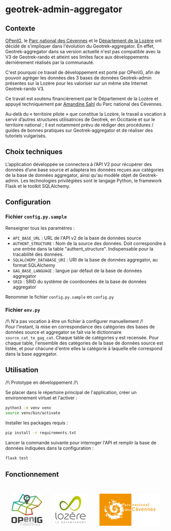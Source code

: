 # geotrek-admin-aggregator

## Contexte
[OPenIG](https://www.openig.org/), le [Parc national des Cévennes](https://www.cevennes-parcnational.fr/) et le [Département de la Lozère](https://lozere.fr/) ont décidé de s'impliquer dans l'évolution du Geotrek-aggregator. En effet, Geotrek-aggregator dans sa version actuelle n'est pas compatible avec la V3 de Geotrek-rando et atteint ses limites face aux développements dernièrement réalisés par la communauté.

C'est pourquoi ce travail de développement est porté par OPenIG, afin de pouvoir agréger les données des 3 bases de données Geotrek-admin présentes sur la Lozère pour les valoriser sur un même site Internet Geotrek-rando V3.

Ce travail est soutenu financièrement par le Département de la Lozère et appuyé techniquement par [Amandine Sahl](https://github.com/amandine-sahl) du Parc national des Cévennes.

Au-delà du « territoire pilote » que constitue la Lozère, le travail a vocation à servir d’autres structures utilisatrices de Geotrek, en Occitanie et sur le territoire national ; il est notamment prévu de rédiger des procédures / guides de bonnes pratiques sur Geotrek-aggregator et de réaliser des tutoriels vulgarisés.

## Choix techniques
L’application développée se connectera à l’API V2 pour récupérer des données d’une base source et adaptera les données reçues aux catégories de la base de données aggregator, ainsi qu'au modèle objet de Geotrek-admin. Les technologies privilégiées sont le langage Python, le framework Flask et le toolkit SQLAlchemy.

## Configuration

### Fichier `config.py.sample`
Renseigner tous les paramètres :
 - `API_BASE_URL` : URL de l'API v2 de la base de données source
 - `AUTHENT_STRUCTURE` : Nom de la source des données. Doit correspondre à une entrée dans la table "authent_structure". Indispensable pour la tracabilité des données.
 - `SQLALCHEMY_DATABASE_URI` : URI de la base de données aggregator, au format SQLAlchemy
 - `GAG_BASE_LANGUAGE` : langue par défaut de la base de données aggregator
 - `SRID` : SRID du système de coordoonées de la base de données aggregator
 
 Renommer le fichier `config.py.sample` en `config.py`

### Fichier `env.py`
/!\ N'a pas vocation à être un fichier à configurer manuellement /!\
Pour l'instant, la mise en correspondance des catégories des bases de données source et aggregator se fait via le dictionnaire `source_cat_to_gag_cat`. Chaque table de catégories y est recensée. Pour chaque table, l'ensemble des catégories de la base de données source est listée, et pour chacune d'entre elles la catégorie à laquelle elle correspond dans la base aggregator.

## Utilisation
/!\ Prototype en développement /!\

Se placer dans le répertoire principal de l'application, créer un environnement virtuel et l'activer :
``` zsh
python3 -m venv venv
source venv/bin/activate
```

Installer les packages requis :
``` zsh
pip install -r requirements.txt
```

Lancer la commande suivante pour interroger l'API et remplir la base de données indiquées dans la configuration :
``` zsh
flask test
```

## Fonctionnement


&nbsp;
<p align="middle">
  <img src="img/logo_openig.png" height="100" />
  &nbsp; &nbsp; &nbsp; &nbsp;
  <img src="img/logo_lozere.jpg" height="100" />
  &nbsp; &nbsp; &nbsp; &nbsp;
  <img src="img/logo_pnc.jpg" height="100" />
</p>
